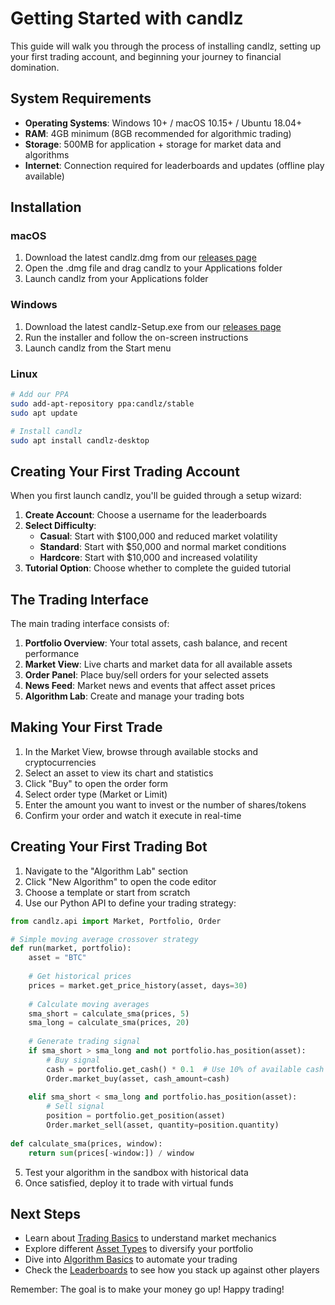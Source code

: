 # Getting Started with candlz

This guide will walk you through the process of installing candlz, setting up your first trading account, and beginning your journey to financial domination.

## System Requirements

- **Operating Systems**: Windows 10+ / macOS 10.15+ / Ubuntu 18.04+
- **RAM**: 4GB minimum (8GB recommended for algorithmic trading)
- **Storage**: 500MB for application + storage for market data and algorithms
- **Internet**: Connection required for leaderboards and updates (offline play available)

## Installation

### macOS

1. Download the latest candlz.dmg from our [releases page](https://github.com/seamusmullan/candlz/releases)
2. Open the .dmg file and drag candlz to your Applications folder
3. Launch candlz from your Applications folder

### Windows

1. Download the latest candlz-Setup.exe from our [releases page](https://github.com/seamusmullan/candlz/releases)
2. Run the installer and follow the on-screen instructions
3. Launch candlz from the Start menu

### Linux

```bash
# Add our PPA
sudo add-apt-repository ppa:candlz/stable
sudo apt update

# Install candlz
sudo apt install candlz-desktop
```

## Creating Your First Trading Account

When you first launch candlz, you'll be guided through a setup wizard:

1. **Create Account**: Choose a username for the leaderboards
2. **Select Difficulty**: 
   - **Casual**: Start with $100,000 and reduced market volatility
   - **Standard**: Start with $50,000 and normal market conditions
   - **Hardcore**: Start with $10,000 and increased volatility
3. **Tutorial Option**: Choose whether to complete the guided tutorial

## The Trading Interface

The main trading interface consists of:

1. **Portfolio Overview**: Your total assets, cash balance, and recent performance
2. **Market View**: Live charts and market data for all available assets
3. **Order Panel**: Place buy/sell orders for your selected assets
4. **News Feed**: Market news and events that affect asset prices
5. **Algorithm Lab**: Create and manage your trading bots

## Making Your First Trade

1. In the Market View, browse through available stocks and cryptocurrencies
2. Select an asset to view its chart and statistics
3. Click "Buy" to open the order form
4. Select order type (Market or Limit)
5. Enter the amount you want to invest or the number of shares/tokens
6. Confirm your order and watch it execute in real-time

## Creating Your First Trading Bot

1. Navigate to the "Algorithm Lab" section
2. Click "New Algorithm" to open the code editor
3. Choose a template or start from scratch
4. Use our Python API to define your trading strategy:

```python
from candlz.api import Market, Portfolio, Order

# Simple moving average crossover strategy
def run(market, portfolio):
    asset = "BTC"
    
    # Get historical prices
    prices = market.get_price_history(asset, days=30)
    
    # Calculate moving averages
    sma_short = calculate_sma(prices, 5)
    sma_long = calculate_sma(prices, 20)
    
    # Generate trading signal
    if sma_short > sma_long and not portfolio.has_position(asset):
        # Buy signal
        cash = portfolio.get_cash() * 0.1  # Use 10% of available cash
        Order.market_buy(asset, cash_amount=cash)
        
    elif sma_short < sma_long and portfolio.has_position(asset):
        # Sell signal
        position = portfolio.get_position(asset)
        Order.market_sell(asset, quantity=position.quantity)
        
def calculate_sma(prices, window):
    return sum(prices[-window:]) / window
```

5. Test your algorithm in the sandbox with historical data
6. Once satisfied, deploy it to trade with virtual funds

## Next Steps

- Learn about [Trading Basics](game-mechanics/trading-basics.md) to understand market mechanics
- Explore different [Asset Types](game-mechanics/asset-types.md) to diversify your portfolio
- Dive into [Algorithm Basics](programming/algorithm-basics.md) to automate your trading
- Check the [Leaderboards](features/leaderboards.md) to see how you stack up against other players

Remember: The goal is to make your money go up! Happy trading!
